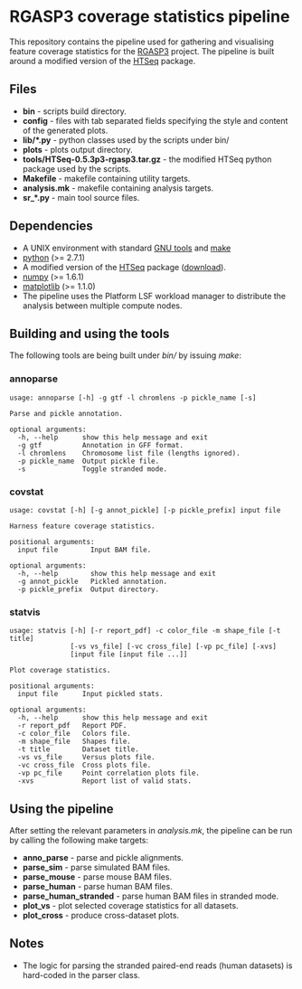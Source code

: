 # RGASP3 coverage statistics pipeline

This repository contains the pipeline used for gathering and visualising feature coverage statistics for the [RGASP3](http://www.gencodegenes.org/rgasp/rgasp3.html) project. The pipeline is built around a modified version of the [HTSeq](http://www-huber.embl.de/users/anders/HTSeq/doc/overview.html) package.

## Files

* **bin** - scripts build directory.
* **config** - files with tab separated fields specifying the style and content of the generated plots.
* **lib/*.py** - python classes used by the scripts under bin/
* **plots** - plots output directory.
* **tools/HTSeq-0.5.3p3-rgasp3.tar.gz** - the modified HTSeq python package used by the scripts.
* **Makefile** - makefile containing utility targets.
* **analysis.mk** - makefile containing analysis targets.
* **sr_*.py** - main tool source files.

## Dependencies

* A UNIX environment with standard [GNU tools](http://www.gnu.org/software/coreutils/manual/) and [make](http://www.gnu.org/software/make)
* [python](http://www.python.org/) (>= 2.7.1)
* A modified version of the [HTSeq](http://www-huber.embl.de/users/anders/HTSeq/doc/overview.html) package ([download](https://github.com/sbotond/paper-rgasp3-cov/blob/master/tools/HTSeq-0.5.3p3-rgasp3.tar.gz?raw=true)).
* [numpy](http://pypi.python.org/pypi/numpy/) (>= 1.6.1)
* [matplotlib](http://pypi.python.org/pypi/matplotlib/) (>= 1.1.0)
* The pipeline uses the Platform LSF workload manager to distribute the analysis between multiple compute nodes.

## Building and using the tools

The following tools are being built under *bin/* by issuing *make*:

### annoparse
```
usage: annoparse [-h] -g gtf -l chromlens -p pickle_name [-s]

Parse and pickle annotation.

optional arguments:
  -h, --help      show this help message and exit
  -g gtf          Annotation in GFF format.
  -l chromlens    Chromosome list file (lengths ignored).
  -p pickle_name  Output pickle file.
  -s              Toggle stranded mode.
```

### covstat
```
usage: covstat [-h] [-g annot_pickle] [-p pickle_prefix] input file

Harness feature coverage statistics.

positional arguments:
  input file        Input BAM file.

optional arguments:
  -h, --help        show this help message and exit
  -g annot_pickle   Pickled annotation.
  -p pickle_prefix  Output directory.
```

### statvis
```
usage: statvis [-h] [-r report_pdf] -c color_file -m shape_file [-t title]
               [-vs vs_file] [-vc cross_file] [-vp pc_file] [-xvs]
               [input file [input file ...]]

Plot coverage statistics.

positional arguments:
  input file      Input pickled stats.

optional arguments:
  -h, --help      show this help message and exit
  -r report_pdf   Report PDF.
  -c color_file   Colors file.
  -m shape_file   Shapes file.
  -t title        Dataset title.
  -vs vs_file     Versus plots file.
  -vc cross_file  Cross plots file.
  -vp pc_file     Point correlation plots file.
  -xvs            Report list of valid stats.
```

## Using the pipeline

After setting the relevant parameters in *analysis.mk*, the pipeline can be run by calling the following make targets:
* **anno_parse** - parse and pickle alignments.
* **parse_sim** - parse simulated BAM files.
* **parse_mouse** - parse mouse BAM files.
* **parse_human** - parse human BAM files.
* **parse_human_stranded** - parse human BAM files in stranded mode.
* **plot_vs** - plot selected coverage statistics for all datasets.
* **plot_cross** - produce cross-dataset plots.

## Notes

* The logic for parsing the stranded paired-end reads (human datasets) is hard-coded in the parser class.

